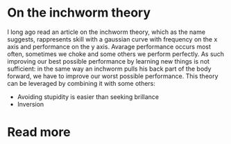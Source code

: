 # On the inchworm theory

I long ago read an article on the inchworm theory, which as the name suggests, rappresents skill with a gaussian curve with frequency on the x axis and performance on the y axis. Avarage performance occurs most often, sometimes we choke and some others we perform perfectly. As such improving our best possible performance by learning new things is not sufficient: in the same way an inchworm pulls his back part of the body forward, we have to improve our worst possible performance. This theory can be leveraged by combining it with some others:

* Avoiding stupidity is easier than seeking brillance
* Inversion

# Read more